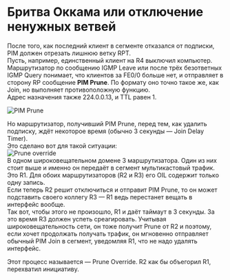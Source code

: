 # Бритва Оккама или отключение ненужных ветвей

После того, как последний клиент в сегменте отказался от подписки, PIM должен отрезать лишнюю ветку RPT.  
Пусть, например, единственный клиент на R4 выключил компьютер. Маршрутизатор по сообщению IGMP Leave или после трёх безответных IGMP Query понимает, что клиентов за FE0/0 больше нет, и отправляет в сторону RP сообщение **PIM Prune**. По формату оно точно такое же, как Join, но выполняет противоположную функцию.  
Адрес назначения также 224.0.0.13, и TTL равен 1.

![PIM Prune](http://img-fotki.yandex.ru/get/9497/83739833.38/0_da325_7e915979_XXL.png)

Но маршрутизатор, получивший PIM Prune, перед тем, как удалить подписку, ждёт некоторое время \(обычно 3 секунды — Join Delay Timer\).  
Это сделано вот для такой ситуации:  
![Prune override](http://img-fotki.yandex.ru/get/9801/83739833.39/0_dd0c2_a1a89fc6_XL.png)  
В одном широковещательном домене 3 маршрутизатора. Один из них стоит выше и именно он передаёт в сегмент мультикастовый трафик. Это R1. Для обоих маршрутизаторов \(R2 и R3\) его OIL содержит только одну запись.  
Если теперь R2 решит отключиться и отправит PIM Prune, то он может подставить своего коллегу R3 — R1 ведь перестанет вещать в интерфейс вообще.  
Так вот, чтобы этого не произошло, R1 и даёт таймаут в 3 секунды. За это время R3 должен успеть среагировать. Учитывая широковещательность сети, он тоже получит Prune от R2 и поэтому, если хочет продолжать получать трафик, он мгновенно отправляет обычный PIM Join в сегмент, уведомляя R1, что не надо удалять интерфейс.

Этот процесс называется — Prune Override. R2 как бы объегорил R1, перехватил инициативу.
